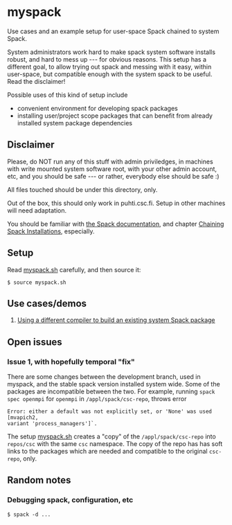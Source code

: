 # myspack

Use cases and an example setup for user-space Spack chained to system
Spack.

System administrators work hard to make spack system software installs
robust, and hard to mess up --- for obvious reasons. This setup has a
different goal, to allow trying out spack and messing with it easy,
within user-space, but compatible enough with the system spack to be
useful. Read the disclaimer!

Possible uses of this kind of setup include

- convenient environment for developing spack packages
- installing user/project scope packages that can benefit from already
  installed system package dependencies


## Disclaimer

Please, do NOT run any of this stuff with admin priviledges, in
machines with write mounted system software root, with your other
admin account, etc, and you should be safe --- or rather, everybody
else should be safe :)

All files touched should be under this directory, only.

Out of the box, this should only work in puhti.csc.fi. Setup in other
machines will need adaptation.

You should be familiar with [the Spack
documentation](https://spack.readthedocs.io/en/latest/index.html#),
and chapter [Chaining Spack
Installations](https://spack.readthedocs.io/en/latest/chain.html),
especially.

## Setup

Read [myspack.sh](myspack.sh) carefully, and then source it:

```console
$ source myspack.sh
```

## Use cases/demos

1. [Using a different compiler to build an existing system Spack package](demos/demo-1.md)


## Open issues

### Issue 1, with hopefully temporal "fix"

There are some changes between the development branch, used in
myspack, and the stable spack version installed system wide. Some of
the packages are incompatible between the two. For example, running
`spack spec openmpi` for `openmpi` in `/appl/spack/csc-repo`, throws
error

```console
Error: either a default was not explicitly set, or 'None' was used [mvapich2,
variant 'process_managers']`.
```

The setup [myspack.sh](myspack.sh) creates a "copy" of the
`/appl/spack/csc-repo` into `repos/csc` with the same `csc`
namespace. The copy of the repo has has soft links to the packages
which are needed and compatible to the original `csc-repo`,
only.


## Random notes

### Debugging spack, configuration, etc

```console
$ spack -d ...
```